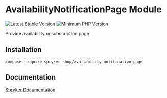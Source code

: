 # AvailabilityNotificationPage Module
[![Latest Stable Version](https://poser.pugx.org/spryker-shop/availability-notification-page/v/stable.svg)](https://packagist.org/packages/spryker-shop/availability-notification-page)
[![Minimum PHP Version](https://img.shields.io/badge/php-%3E%3D%207.3-8892BF.svg)](https://php.net/)

Provide availability unsubscription page

## Installation

```
composer require spryker-shop/availability-notification-page
```

## Documentation

[Spryker Documentation](https://academy.spryker.com)
